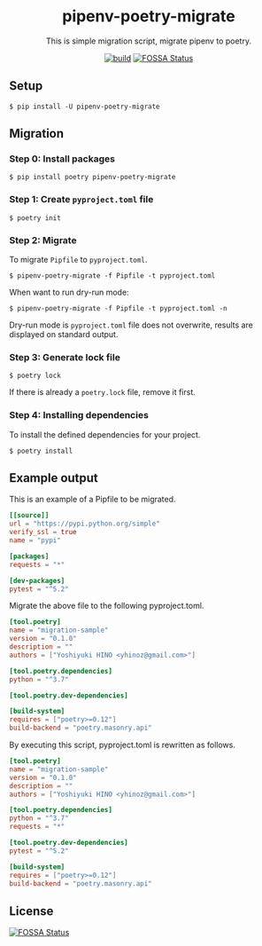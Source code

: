 <h1 align="center">pipenv-poetry-migrate</h1>
<p align="center">This is simple migration script, migrate pipenv to poetry.</p>

<p align="center">
    <a href="https://github.com/yhino/pipenv-poetry-migrate/actions?query=workflow%3Abuild"><img src="https://github.com/yhino/pipenv-poetry-migrate/workflows/build/badge.svg" alt="build"></a>
    <a href="https://app.fossa.com/projects/git%2Bgithub.com%2Fyhino%2Fpipenv-poetry-migrate?ref=badge_shield"><img src="https://app.fossa.com/api/projects/git%2Bgithub.com%2Fyhino%2Fpipenv-poetry-migrate.svg?type=shield" alt="FOSSA Status"></a>
</p>

## Setup

    $ pip install -U pipenv-poetry-migrate

## Migration

### Step 0: Install packages

    $ pip install poetry pipenv-poetry-migrate

### Step 1: Create `pyproject.toml` file

    $ poetry init

### Step 2: Migrate

To migrate `Pipfile` to `pyproject.toml`.

    $ pipenv-poetry-migrate -f Pipfile -t pyproject.toml

When want to run dry-run mode:

    $ pipenv-poetry-migrate -f Pipfile -t pyproject.toml -n

Dry-run mode is `pyproject.toml` file does not overwrite, results are displayed on standard output.

### Step 3: Generate lock file

    $ poetry lock

If there is already a `poetry.lock` file, remove it first.

### Step 4: Installing dependencies

To install the defined dependencies for your project.

    $ poetry install

## Example output

This is an example of a Pipfile to be migrated.

```toml
[[source]]
url = "https://pypi.python.org/simple"
verify_ssl = true
name = "pypi"

[packages]
requests = "*"

[dev-packages]
pytest = "^5.2"
```

Migrate the above file to the following pyproject.toml.

```toml
[tool.poetry]
name = "migration-sample"
version = "0.1.0"
description = ""
authors = ["Yoshiyuki HINO <yhinoz@gmail.com>"]

[tool.poetry.dependencies]
python = "^3.7"

[tool.poetry.dev-dependencies]

[build-system]
requires = ["poetry>=0.12"]
build-backend = "poetry.masonry.api"
```

By executing this script, pyproject.toml is rewritten as follows.

```toml
[tool.poetry]
name = "migration-sample"
version = "0.1.0"
description = ""
authors = ["Yoshiyuki HINO <yhinoz@gmail.com>"]

[tool.poetry.dependencies]
python = "^3.7"
requests = "*"

[tool.poetry.dev-dependencies]
pytest = "^5.2"

[build-system]
requires = ["poetry>=0.12"]
build-backend = "poetry.masonry.api"
```

## License
[![FOSSA Status](https://app.fossa.com/api/projects/git%2Bgithub.com%2Fyhino%2Fpipenv-poetry-migrate.svg?type=large)](https://app.fossa.com/projects/git%2Bgithub.com%2Fyhino%2Fpipenv-poetry-migrate?ref=badge_large)
